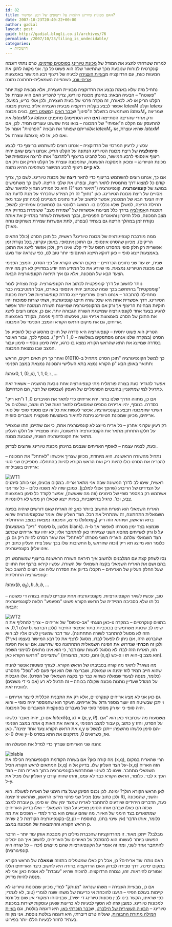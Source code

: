 ```yaml
---
id: 82
title: האם מכונות טיורינג חולמות על ריצופים של רבע המישור?
date: 2007-10-23T20:40:22+00:00
author: gadial
layout: post
guid: http://gadial.blogli.co.il/archives/76
permalink: /2007/10/23/tiling_is_undecidable/
categories:
  - חישוביות
---
```

למרות שטרחתי להציג את המודל של [מכונת טיורינג](http://he.wikipedia.org/wiki/%D7%9E%D7%9B%D7%95%D7%A0%D7%AA_%D7%98%D7%99%D7%95%D7%A8%D7%99%D7%A0%D7%92) [בפוסטים קודמים](http://www.gadial.net/?p=62), טרם נתתי דוגמה קונקרטית לנוחות שנובעת מכך שהתיאור שלה הוא פשוט כל כך. אני מקווה לתקן את המעוות כעת, עם הרדוקציה מ[בעיית העצירה](http://www.gadial.net/?p=64) לבעיה של ריצוף רבע המישור באמצעות [אריחי וונג](http://en.wikipedia.org/wiki/Wang_tile), כשהפינה השמאלית-תחתונה נתונה.

נתחיל מזה שלא באמת נבצע את הרדוקציה מבעיית העצירה, אלא מבעיה קצת יותר "פשוטה" &#8211; הבעיה הבאה: בהינתן מכונת טיורינג, צריך להכריע האם היא עוצרת על הקלט הריק או לא. לכאורה, זה מקרה פרטי של בעית העצירה, ולכן אולי כריע; בפועל, אפשר לבצע בקלות רדוקציה מבעית העצירה אליו: בהינתן מכונה $latex M$ וקלט $latex x$ משתמשים בתעלול ה"סינון" ש[כבר ראינו](http://www.gadial.net/?p=70) ב[משפט רייס](http://he.wikipedia.org/wiki/%D7%9E%D7%A9%D7%A4%D7%98_%D7%A8%D7%99%D7%99%D7%A1), בונים מכונה $latex M_x$ שמריצה את $latex M$ על $latex x$ ורק אחרי שהריצה הסתיימה (**אם** היא הסתיימה) מתפנים להתעסק עם הקלט ה"אמיתי" של המכונה &#8211; בואו נניח שפשוט עוצרים תמיד. לכן, אם אלגוריתם שפותר את הבעיה "הפרטית" אומר על $latex M_x$ שהיא עוצרת, אז $latex M$ עוצרת על $latex x$; ואם לא, אז לא.

עכשיו, לרעיון המרכזי של הרדוקציה &#8211; אנחנו רוצים להשתמש בריצוף כדי לבצע **סימולציה** של ריצת מכונת הטיורינג הנתונה על הקלט הריק. אנחנו רוצים שאם יהיה ריצוף אינסופי לרבע המישור, נוכל להביט בריצוף ו"לתרגם" אותו לריצה אינסופית של מכונת הטיורינג &#8211; ומכאן המסקנה הפשוטה, שהמכונה עוצרת על הקלט הריק אם ורק אם **לא קיים** ריצוף לרבע המישור כשהפינה ההיא נתונה.

אם כך, אנחנו רוצים להשתמש בריצוף כדי לתאר **ריצה** של מכונת טיורינג. לשם כך, צריך קודם כל למצוא דרך מתמטית לתאר ריצה, ובפרט את שלבי הריצה. לשם כך משתמשים במושג של **קונפיגורציה**. קונפיגורציה ("תיאור רגעי"?) היא כל המידע הנחוץ לתיאור שלב מסויים של ריצת מכונת הטיורינג. כאן "נחוץ" זה רק המידע שהכרחי על מנת לדעת מה יהיה הצעד הבא של המכונה; אפשר לחשוב על עוד נתונים מעניינים (כמה זמן עבר מאז תחילת הריצה, למשל) שלא נכללים בו. המושג רלוונטי גם למחשבים אמיתיים; למשל, תוכנות ה[אמולציה](http://en.wikipedia.org/wiki/Emulator) בדרך כלל מציעות אפשרות של "שמירת מצב" ששומרת במדויק את מצב המכונה, כולל הזיכרון והאוגרים הפנימיים, ובכך מאפשרת לשחזר במדוייק את אותה נקודת זמן במהלך הריצה גם בעתיד (ובפרט, לתת אפשרות שמירת משחקים נוחה מאוד).

ממה מורכבת קונפיגורציה של מכונת טיורינג? ראשית, כל תוכן הסרט (כולל התאים הריקים). מכיוון שהסרט אינסופי, גם התוכן אינסופי. באופן עקרוני, בכל נקודת זמן אפשרית רק חלק סופי מהסרט תפוס על ידי קלט ואינו ריק, ולכן אפשר לייצג את התוכן באמצעות ייצוג סופי &#8211; כאן דווקא הייצוג האינסופי יותר טוב לנו, כפי שנראה עוד מעט.

שנית, יש עוד שני נתונים הכרחיים &#8211; מיקום הראש הקורא על פני הסרט, והמצב הפנימי שבו מכונת הטיורינג נמצאת. מי שיודע את כל המידע הזה יודע במדוייק לא רק מה יהיה הצעד הבא של המכונה, אלא גם איך תיראה הקונפיגורציה הבאה.

נותר לחשוב על דרך קומפקטית לכתוב את הקונפיגורציה. קצת מצחיק לומר "קומפקטית" בהתחשב בכך שמה שנכתוב יהיה אינסופי באורכו, אבל המוטיבציה כבר מתחילה להתבהר &#8211; אנחנו רוצים שהריצוף ייצג סדרת קונפיגורציות של ריצת מכונת הטיורינג. דרך אפשרית אחת היא שכל שורה תייצג קונפיגורציה, ושתי שורות סמוכות יהיו חוקיות מבחינת הריצוף אך ורק אם מהקונפיגורציה שמייצגת השורה הנמוכה יותר אפשר להגיע בצעד אחד לקונפיגורציה שמייצגת השורה הגבוהה יותר. אם כן, אנחנו רוצים לייצג את התוכן של הסרט באמצעות אריחי וונג, ואיכשהו לדחוף פנימה, מקודד באמצעות אריחים, גם את מיקום הראש הקורא והמצב הפנימי של המכונה.

הטריק הוא פשוט יחסית &#8211; קונפיגורציה היא סדרה של תווים מהסוג שיכול להופיע על הסרט (במקרה שלנו אנחנו מסתפקים בשלושה &#8211; 0, 1 ו"ריק"). בנוסף לכך, עבור האיבר בסדרה שמייצג את התא שהראש הקורא נמצא בו כרגע, יהיה סימון נוסף &#8211; סימון עבור המצב שבו נמצאת המכונה.

כך למשל הקונפיגורציה "תוכן הסרט מתחיל ב-010110 ואחר כך רק תאים ריקים, הראש הקורא נמצא בתא השלישי והמכונה נמצאת במצב הפנימי p" תתואר באופן הבא:

$latex 0,1,(0,p),1,1,0,\flat,\dots$

אפשר להגדיר כעת בצורה פורמלית מתי קונפיגורציה אחת נובעת מהשניה &#8211; אשאיר זאת כתרגיל למי שמתעניין בהיבטים הפורמליים של העסק (שבסופו של דבר, הם הכרחיים).

אם כן, מתווה הדרך שלנו ברור. יהיו אריחים כדי לתאר את האיברים 0, 1 ו"תא ריק" בסדרה. בנוסף, יהיו אריחים נוספים שמסוגלים לתאר זוגות של תו ומצב, ושולטים על השינוי שהמכונה תבצע בקונפיגורציה. אפשר לעשות את כל זה עם מספר סופי של סוגי אריחים, מכיוון שמכונת הטיורינג ניתנת לתיאור באמצעות פונקצית מעברים סופית.

רק רעיון עקרוני אחרון &#8211; כל אריח מייצג לא קונפיגורציה אחת, כי אם שתיים; התו שמצוייר על חלקו התחתון מתאר את הקונפיגורציה הראשונה, והתו שמצוייר על חלקו העליון מתאר את הקונפיגורציה השניה, שנובעת ממנה.

וכעת, לבניה עצמה &#8211; לאוסף האריחים שנבנים בהינתן מכונת טיורינג שרוצים לבדוק.

נתחיל מהשורה הראשונה. היא מיוחדת, מכיוון שצריך איכשהו "לאתחל" את המכונה &#8211; להכריח את הסרט כולו להיות ריק ואת הראש הקורא להיות בהתחלה. מספיקים שני סוגי אריחים בשביל זה:

![WT1](http://www.gadial.net/wp-content/uploads/2007/10/wt1.png)  
ראשית, שימו לב לדרך המשונה שבה אני מתאר אריח. במקום צבעים, אני כותב סימנים על הצדדים של הריבוע (שהפך אצלי למלבן). כמובן שזה לא משנה כלום &#8211; כל עוד אני אשתמש רק במספר סופי של סימנים (וזה מה שאעשה), אפשר לקודד כל סימן באמצעות צבע, וכו'. כרגיל בחישוביות, בעיות ייצוג שכאלו הן ממש לא רלוונטיות.

האריח השמאלי הוא האריח החשוב ביותר כאן; זה האריח שאנו דורשים שיהיה בפינה השמאלית התחתונה, זה שמתחיל את הכל. הצד העליון שלו אומר שבקונפיגורציה שהוא מייצג, המכונה נמצאת במצב ההתחלתי ($latex q_0$) בתא הראשון, ושהתא הזה ריק (סימנתי "ריק" באמצעות b, מלשון blank). ה-b שנמצא בצד ימין מטרתו לאפשר אך ורק לאריחים מהסוג השני שציירתי כאן להתחבר אליו; לא יהיו עוד אריחים שכתוב b על הצד השמאלי שלהם. האריח השני מטרתו "לאתחל" את שאר הסרט להיות ריק גם כן; החשיבות שלו בכך שעל צידו העליון כתוב רק b, כלומר הוא מייצג תא ריק (וכזה שהראש אינו עליו) בקונפיגורציה.

נסו לשחק קצת עם המלבנים ולחשוב איך תיראה השורה הראשונה בריצוף שמשתמש רק בהם ושם את האריח השמאלי בקצה השמאלי של השורה. עכשיו קיראו ברצף את התווים שעל החלק העליון של האריחים &#8211; תקבלו בדיוק את הסדרה עליה אנו רוצים לחשוב כעל קונפיגורציה התחלתית:

$latex (b,q_0),b,b,b,\dots$

טוב, עכשיו לשאר הקונפיגורציות. מקונפיגורציה אחת עוברים לשניה בצורה די פשוטה &#8211; כל תו שלא בסביבה המיידית של הראש הקורא פשוט "מפעפע" הלאה לקונגפיגורציה הבאה:

![WT2](http://www.gadial.net/wp-content/uploads/2007/10/wt2.png)  
כאן הצגתי "אב-טיפוס" של אריחים &#8211; צריך להחליף את ה-x בתווים קונקרטיים &#8211; במקרה שלנו 0,1, או b. שימו לב שכעת משתמשים בכוכביות בתור אמצעי החיבור (ולכן הברנש הזה לא מסוגל להתחבר לשורה התחתונה). עוד דבר שמעניין לשים אליו לב הוא שהברנש הזה, אם ניתן לו לפעול לבדו, מסוגל לרצף את כל רבע המישור בעצמו (איך?) ולכן זה **הכרחי** שנדרוש את הפינה השמאלית התחתונה כפי שדרשנו. אם יש את הפינה הזו, האריח הזה לבדו לא מסוגל לעשות שום דבר, כי הוא אינו מתאים לסימני השפה שמציינים "הראש הקורא כאן" (והם, כזכור, מהצורה (x,q) כש-x הוא תו ו-q הוא מצב).

מה נשאר? לתאר מה קורה בסביבתו של הראש הקורא. לצורך פשטות אפשר להניח שהוא חייב תמיד לזוז ימינה או שמאלה, ושבריצה שלו הוא אף פעם לא "נופל" מהסרט (כלומר, מנסה לצעוד שמאלה כשהוא כבר כך בקצה השמאלי של הסרט). אלו הגבלות על המודל שעדיין נותנות מכונה שקולה בכוחה &#8211; זה תרגיל לא רע (אם כי די משמים) להוכיח זאת.

גם כאן אני לא מציג אריחים קונקרטיים, אלא רק את התבנית הכללית לייצור אריחים &#8211; וייתכן שבשיטה הזו יווצר מספר גדול של אריחים. העיקר הוא שהמספר יהיה סופי &#8211; והוא יהיה סופי כי יש רק מספר סופי של מעברים בפונקצית המעברים של המכונה.

אם כן, יהיה מעבר כלשהו $latex \delta(q,x)=(p,y,R)$. משמעות מה שכתבתי כאן הוא "אם אתה במצב הפנימי q ורואה את האות x, עבור למצב הפנימי p, כתוב y על הסרט, והזז את הראש הקורא צעד אחד ימינה". כאן x,y הם סימן כלשהו מהשפה: ייתכן למשל ש-x=0 ואילו y=b ואז, כשרואים 0, מרוקנים את התא בסרט.

והנה שני האריחים שצריך כדי למדל את הפעולה הזו:

![blabla](http://www.gadial.net/wp-content/uploads/2007/10/blabla.png)  
מה קורה כאן? אם בשורה הקודמת הקונפיגורציה הכילה את (x,q), הרי שהאריח במקום המתאים לראש הקורא הכיל (x,q) על הצד העליון שלו. בדיוק אל ה-(x,q) הזה האריח השמאלי מתחבר. שימו לב לשינוי שמתרחש בקונפיגורציה בתוך האריח הזה &#8211; הצד העליון שלו מכיל את y לבד. כלומר, הראש הקורא כבר לא עמנו, והתו שהיה קודם x הפך ל-y.

לאן הראש הקורא הולך? ימינה. לכן נכנס הסימן שעל צדו הימני של האריח לפעולה. הוא מכיל שני פרטי מידע: הראשון, שהראש זז ימינה (ולכן כתוב שם R), והשני, שהמכונה עוברת למצב p. כעת, הדברים היחידים שיודעים להתחבר לאריח שמצד ימין שלו יש סימן שכזה הם כאלו שבהם אותו הסימן מופיע על הצד השמאלי &#8211; ואלו בדיוק האריחים שמתוארים בצד הימני של האיור. מה שהם עושים הוא ברור למדי &#8211; הופכים את מה שהיה z בקונפיגורציה הקודמת ל-(z,p) &#8211; כלומר, אותו הדבר (אין שינוי בתו), בתוספת הראש הקורא וההימצאות של המכונה במצב p.

מבלבל? ייתכן מאוד. זו מהרדוקציות שהכברת מילים רק מסבכת אותן עוד יותר &#8211; הדבר הפשוט ביותר לעשותו הוא להסתכל על האיורים של האריחים, לחשוב איך הם יכולים להתחבר אחד לשני, ומה זה אומר על הקונפיגורציות שהם מייצגים (זכרו &#8211; כל שורה היא קונפיגורציה).

האם נותרו עוד אריחים? כן, אבל רק כאלו שמטפלים בתזוזה **שמאלה** של הראש הקורא במקום ימינה. דרך סבירה לבדוק האם הרדוקציה ברורה היא לחשוב כיצד האריחים הללו אמורים להיראות. זהו, נגמרה הרדוקציה. להוכיח שהיא "עובדת" לא אוכיח כאן; אני לא מנסה להיות מדויק.

אם כן, מבעיית העצירה &#8211; משהו שנראה "מנותק" למדי, מכיוון שמכונות טיורינג לא קיימות בעולם הפיזי &#8211; הגענו להוכחת אי כריעות של משהו שונה לגמרי (טוב, לא לגמרי; כפי שראינו, הקשר בינו לבין מכונות טיורינג די ישיר), שבניסוחו המקורי אין שום צל ורמז למכונות טיורינג. כמובן שזה לא הסוף לבעיות לא כריעות שאינן עוסקות ישירות במכונת טיורינג &#8211; [הבעיה העשירית של הילברט](http://he.wikipedia.org/wiki/%D7%94%D7%91%D7%A2%D7%99%D7%94_%D7%94%D7%A2%D7%A9%D7%99%D7%A8%D7%99%D7%AA_%D7%A9%D7%9C_%D7%94%D7%99%D7%9C%D7%91%D7%A8%D7%98), ש[כבר הזכרתי כאן](http://www.gadial.net/?p=58), היא דוגמה בולטת, וגם [בעיית המילה מתורת החבורות](http://en.wikipedia.org/wiki/Word_problem_for_groups), שעליה טרם דיברתי, היא דוגמה בולטת נוספת. אני מקווה בעתיד לחזור לבעיות הללו יותר בפירוט.